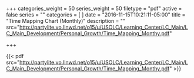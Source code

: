 +++
categories_weight = 50
series_weight = 50
filetype = "pdf"
active = false
series = ""
categories = [
]
date = "2016-11-15T10:21:11-05:00"
title = "Time Mapping Chart (Monthly)"
description = ""
src="http://partylite.vo.llnwd.net/o15/u/USOLC/Learning_Center/LC_Main/LC_Main_Development/Personal_Growth/Time_Mapping_Monthy.pdf"

+++

{{< pdf src="http://partylite.vo.llnwd.net/o15/u/USOLC/Learning_Center/LC_Main/LC_Main_Development/Personal_Growth/Time_Mapping_Monthy.pdf" >}}
